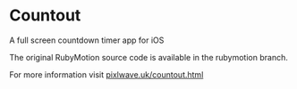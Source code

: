 # Countout
A full screen countdown timer app for iOS

The original RubyMotion source code is available in the rubymotion branch.

For more information visit [pixlwave.uk/countout.html](http://pixlwave.uk/countout.html)
